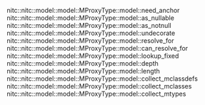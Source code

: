 nitc::nitc::model::model::MProxyType::model::need_anchor
nitc::nitc::model::model::MProxyType::model::as_nullable
nitc::nitc::model::model::MProxyType::model::as_notnull
nitc::nitc::model::model::MProxyType::model::undecorate
nitc::nitc::model::model::MProxyType::model::resolve_for
nitc::nitc::model::model::MProxyType::model::can_resolve_for
nitc::nitc::model::model::MProxyType::model::lookup_fixed
nitc::nitc::model::model::MProxyType::model::depth
nitc::nitc::model::model::MProxyType::model::length
nitc::nitc::model::model::MProxyType::model::collect_mclassdefs
nitc::nitc::model::model::MProxyType::model::collect_mclasses
nitc::nitc::model::model::MProxyType::model::collect_mtypes